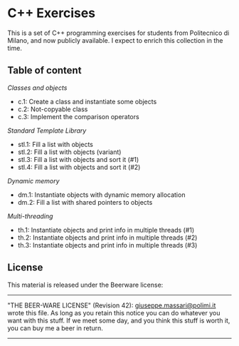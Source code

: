
# C++ Exercises

This is a set of C++ programming exercises for students from Politecnico di
Milano, and now publicly available. I expect to enrich this collection in the
time.

## Table of content

*Classes and objects*

- c.1: Create a class and instantiate some objects
- c.2: Not-copyable class
- c.3: Implement the comparison operators

*Standard Template Library*

- stl.1: Fill a list with objects
- stl.2: Fill a list with objects (variant)
- stl.3: Fill a list with objects and sort it (#1)
- stl.4: Fill a list with objects and sort it (#2)

*Dynamic memory*

- dm.1: Instantiate objects with dynamic memory allocation
- dm.2: Fill a list with shared pointers to objects

*Multi-threading*

- th.1: Instantiate objects and print info in multiple threads (#1)
- th.2: Instantiate objects and print info in multiple threads (#2)
- th.3: Instantiate objects and print info in multiple threads (#3)

## License

This material is released under the Beerware license:

----------------------------------------------------------------------------

 "THE BEER-WARE LICENSE" (Revision 42):
 giuseppe.massari@polimi.it wrote this file.
 As long as you retain this notice you can do whatever you want with this
 stuff. If we meet some day, and you think this stuff is worth it, you can buy
 me a beer in return.

----------------------------------------------------------------------------

